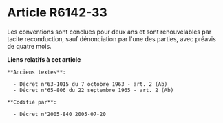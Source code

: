 # Article R6142-33

Les conventions sont conclues pour deux ans et sont renouvelables par tacite reconduction, sauf dénonciation par l'une des
parties, avec préavis de quatre mois.

**Liens relatifs à cet article**

	**Anciens textes**:

	  - Décret n°63-1015 du 7 octobre 1963 - art. 2 (Ab)
	  - Décret n°65-806 du 22 septembre 1965 - art. 2 (Ab)

	**Codifié par**:

	  - Décret n°2005-840 2005-07-20

